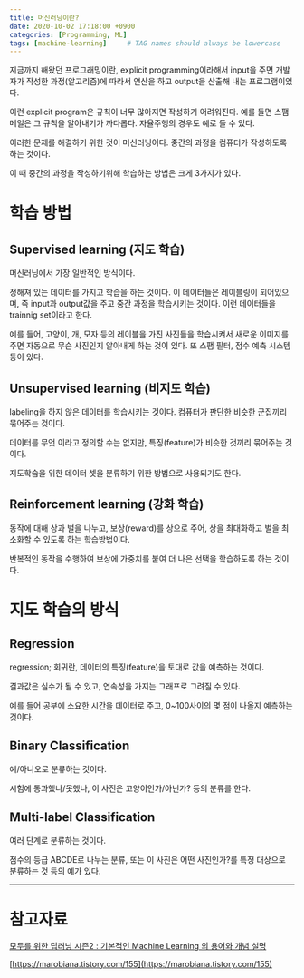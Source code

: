 ```yaml
---
title: 머신러닝이란?
date: 2020-10-02 17:18:00 +0900
categories: [Programming, ML]
tags: [machine-learning]     # TAG names should always be lowercase
---
```


지금까지 해왔던 프로그래밍이란, explicit programming이라해서 input을 주면 개발자가 작성한 과정(알고리즘)에 따라서 연산을 하고 output을 산출해 내는 프로그램이었다.

이런 explicit program은 규칙이 너무 많아지면 작성하기 어려워진다. 예를 들면 스팸메일은 그 규칙을 알아내기가 까다롭다. 자율주행의 경우도 예로 들 수 있다.

이러한 문제를 해결하기 위한 것이 머신러닝이다. 중간의 과정을 컴퓨터가 작성하도록 하는 것이다.

이 때 중간의 과정을 작성하기위해 학습하는 방법은 크게 3가지가 있다.

# 학습 방법

## Supervised learning (지도 학습)

머신러닝에서 가장 일반적인 방식이다.

정해져 있는 데이터를 가지고 학습을 하는 것이다. 이 데이터들은 레이블링이 되어있으며, 즉 input과 output값을 주고 중간 과정을 학습시키는 것이다. 이런 데이터들을 trainnig set이라고 한다.

예를 들어, 고양이, 개, 모자 등의 레이블을 가진 사진들을 학습시켜서 새로운 이미지를 주면 자동으로 무슨 사진인지 알아내게 하는 것이 있다. 또 스팸 필터, 점수 예측 시스템 등이 있다.

## Unsupervised learning (비지도 학습)

labeling을 하지 않은 데이터를 학습시키는 것이다. 컴퓨터가 판단한 비슷한 군집끼리 묶어주는 것이다.

데이터를 무엇 이라고 정의할 수는 없지만, 특징(feature)가 비슷한 것끼리 묶어주는 것이다.

지도학습을 위한 데이터 셋을 분류하기 위한 방법으로 사용되기도 한다.

## Reinforcement learning (강화 학습)

동작에 대해 상과 벌을 나누고, 보상(reward)를 상으로 주어, 상을 최대화하고 벌을 최소화할 수 있도록 하는 학습방법이다.

반복적인 동작을 수행하여 보상에 가중치를 붙여 더 나은 선택을 학습하도록 하는 것이다. 

# 지도 학습의 방식

## Regression

regression; 회귀란, 데이터의 특징(feature)을 토대로 값을 예측하는 것이다. 

결과값은 실수가 될 수 있고, 연속성을 가지는 그래프로 그려질 수 있다.

예를 들어 공부에 소요한 시간을 데이터로 주고, 0~100사이의 몇 점이 나올지 예측하는 것이다.

## Binary Classification

예/아니오로 분류하는 것이다.

시험에 통과했나/못했나, 이 사진은 고양이인가/아닌가? 등의 분류를 한다.

## Multi-label Classification

여러 단계로 분류하는 것이다.

점수의 등급 ABCDE로 나누는 분류, 또는 이 사진은 어떤 사진인가?를 특정 대상으로 분류하는 것 등의 예가 있다.

---

# 참고자료

[모두를 위한 딥러닝 시즌2 : 기본적인 Machine Learning 의 용어와 개념 설명](https://youtu.be/qPMeuL2LIqY)

[https://marobiana.tistory.com/155](https://marobiana.tistory.com/155)